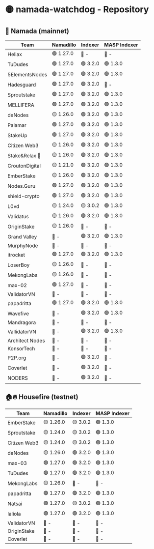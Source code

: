 # 🟡 namada-watchdog - Repository

## 🚀 Namada (mainnet)

| Team | Namadillo | Indexer | MASP Indexer |
|-|-|-|-|
| Heliax | 🟢 1.27.0 | 🔴 - | 🔴 - |
| TuDudes | 🟢 1.27.0 | 🟢 3.2.0 | 🟢 1.3.0 |
| 5ElementsNodes | 🟢 1.27.0 | 🟢 3.2.0 | 🟢 1.3.0 |
| Hadesguard | 🟢 1.27.0 | 🟢 3.2.0 | 🔴 - |
| Sproutstake | 🟢 1.27.0 | 🟢 3.2.0 | 🟢 1.3.0 |
| MELLIFERA | 🟢 1.27.0 | 🟢 3.2.0 | 🟢 1.3.0 |
| deNodes | 🟡 1.26.0 | 🟢 3.2.0 | 🟢 1.3.0 |
| Palamar | 🟢 1.27.0 | 🟢 3.2.0 | 🟢 1.3.0 |
| StakeUp | 🟢 1.27.0 | 🟢 3.2.0 | 🟢 1.3.0 |
| Citizen Web3 | 🟡 1.26.0 | 🟢 3.2.0 | 🟢 1.3.0 |
| Stake&Relax 🦥 | 🟡 1.26.0 | 🟢 3.2.0 | 🟢 1.3.0 |
| CroutonDigital | 🟡 1.21.0 | 🟢 3.2.0 | 🟢 1.3.0 |
| EmberStake | 🟡 1.26.0 | 🟢 3.2.0 | 🟢 1.3.0 |
| Nodes.Guru | 🟢 1.27.0 | 🟢 3.2.0 | 🟢 1.3.0 |
| shield-crypto | 🟢 1.27.0 | 🟢 3.2.0 | 🟢 1.3.0 |
| L0vd | 🟡 1.24.0 | 🟡 3.0.2 | 🟢 1.3.0 |
| Validatus | 🟡 1.26.0 | 🟢 3.2.0 | 🟢 1.3.0 |
| OriginStake | 🟡 1.26.0 | 🔴 - | 🔴 - |
| Grand Valley | 🔴 - | 🟢 3.2.0 | 🟢 1.3.0 |
| MurphyNode | 🔴 - | 🔴 - | 🔴 - |
| itrocket | 🟢 1.27.0 | 🟢 3.2.0 | 🟢 1.3.0 |
| LoserBoy | 🟡 1.26.0 | 🔴 - | 🔴 - |
| MekongLabs | 🟡 1.26.0 | 🔴 - | 🔴 - |
| max-02 | 🟢 1.27.0 | 🔴 - | 🔴 - |
| ValidatorVN | 🔴 - | 🔴 - | 🔴 - |
| papadritta | 🟢 1.27.0 | 🟢 3.2.0 | 🟢 1.3.0 |
| Wavefive | 🔴 - | 🟢 3.2.0 | 🟢 1.3.0 |
| Mandragora | 🔴 - | 🔴 - | 🔴 - |
| VallidatorVN | 🔴 - | 🟢 3.2.0 | 🟢 1.3.0 |
| Architect Nodes | 🔴 - | 🔴 - | 🔴 - |
| KonsorTech | 🔴 - | 🔴 - | 🔴 - |
| P2P.org | 🔴 - | 🟢 3.2.0 | 🔴 - |
| Coverlet | 🔴 - | 🟢 3.2.0 | 🔴 - |
| NODERS | 🔴 - | 🟢 3.2.0 | 🔴 - |

## 🏠🔥 Housefire (testnet)

| Team | Namadillo | Indexer | MASP Indexer |
|-|-|-|-|
| EmberStake | 🟡 1.26.0 | 🟡 3.0.2 | 🟢 1.3.0 |
| Sproutstake | 🟡 1.24.0 | 🟡 3.0.2 | 🟢 1.3.0 |
| Citizen Web3 | 🟡 1.24.0 | 🟡 3.0.2 | 🟢 1.3.0 |
| deNodes | 🟡 1.26.0 | 🟢 3.2.0 | 🟢 1.3.0 |
| max-03 | 🟢 1.27.0 | 🟢 3.2.0 | 🟢 1.3.0 |
| TuDudes | 🟢 1.27.0 | 🟢 3.2.0 | 🟢 1.3.0 |
| MekongLabs | 🟡 1.26.0 | 🔴 - | 🔴 - |
| papadritta | 🟢 1.27.0 | 🟢 3.2.0 | 🟢 1.3.0 |
| Natsai | 🟢 1.27.0 | 🟡 3.0.2 | 🟢 1.3.0 |
| laliola | 🟢 1.27.0 | 🟢 3.2.0 | 🟢 1.3.0 |
| ValidatorVN | 🔴 - | 🔴 - | 🔴 - |
| OriginStake | 🔴 - | 🔴 - | 🔴 - |
| Coverlet | 🔴 - | 🔴 - | 🔴 - |

